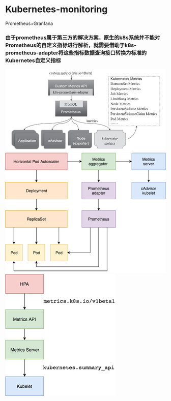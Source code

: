 # Kubernetes-monitoring
Prometheus+Granfana
### 由于prometheus属于第三方的解决方案，原生的k8s系统并不能对Prometheus的自定义指标进行解析，就需要借助于k8s-prometheus-adapter将这些指标数据查询接口转换为标准的Kubernetes自定义指标
![prom1](https://github.com/landyli/Kubernetes-monitoring/blob/master/diagrams/prom1.png)
![k8s-hpa](https://github.com/landyli/Kubernetes-monitoring/blob/master/diagrams/k8s-hpa.png)
![k8s-hpa-ms](https://github.com/landyli/Kubernetes-monitoring/blob/master/diagrams/k8s-hpa-ms.png)
